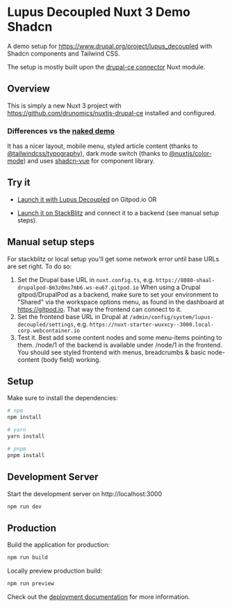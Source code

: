 # Lupus Decoupled Nuxt 3 Demo Shadcn

A demo setup for https://www.drupal.org/project/lupus_decoupled with Shadcn components and Tailwind CSS.

The setup is mostly built upon the [drupal-ce connector](https://github.com/drunomics/nuxtjs-drupal-ce) Nuxt module.

## Overview

This is simply a new Nuxt 3 project with https://github.com/drunomics/nuxtjs-drupal-ce installed and configured.

### Differences vs the [naked demo](https://github.com/drunomics/lupus-decoupled-nuxt3-demo)

It has a nicer layout, mobile menu, styled article content (thanks to [@tailwindcss/typography](https://github.com/tailwindlabs/tailwindcss-typography)), dark mode switch (thanks to [@nuxtjs/color-mode](https://github.com/nuxt-modules/color-mode)) and uses [shadcn-vue](https://github.com/unovue/shadcn-vue) for component library.

## Try it

* [Launch it with Lupus Decoupled](https://gitpod.io/new/#DP_PROJECT_NAME=lupus_decoupled,DP_ISSUE_BRANCH=1.x,DP_PROJECT_TYPE=project_module,DP_MODULE_VERSION=1.x,DP_CORE_VERSION=10.3,DP_PATCH_FILE=,FRONTEND_REPOSITORY=https%3A%2F%2Fgithub.com%2Fdrunomics%2Flupus-decoupled-nuxt3-demo-shadcn,CUSTOM_ELEMENTS_VERSION=3.*,DP_INSTALL_PROFILE=standard/https://github.com/drunomics/lupus-decoupled-project/tree/main) on Gitpod.io OR

* [Launch it on StackBlitz](https://stackblitz.com/fork/github/drunomics/lupus-decoupled-nuxt3-demo-shadcn/tree/main?file=nuxt.config.ts) and connect it to a backend (see manual setup steps).

## Manual setup steps

For stackblitz or local setup you'll get some network error until base URLs are set right. To do so:

1. Set the Drupal base URL in `nuxt.config.ts`, e.g. `https://8080-shaal-drupalpod-8m3z0ms7mb6.ws-eu67.gitpod.io`
   When using a Drupal gitpod/DrupalPod as a backend, make sure to set your environment to "Shared" via the workspace options menu, as found in the dashboard at https://gitpod.io. That way the frontend can connect to it.
2. Set the frontend base URL in Drupal at `/admin/config/system/lupus-decoupled/settings`, e.g. `https://nuxt-starter-wuxxcy--3000.local-corp.webcontainer.io`
3. Test it. Best add some content nodes and some menu-items pointing to them. /node/1 of the backend is available under /node/1 in the frontend. You should see styled frontend with menus, breadcrumbs & basic node-content (body field) working.


## Setup

Make sure to install the dependencies:

```bash
# npm
npm install

# yarn
yarn install

# pnpm
pnpm install
```

## Development Server

Start the development server on http://localhost:3000

```bash
npm run dev
```

## Production

Build the application for production:

```bash
npm run build
```

Locally preview production build:

```bash
npm run preview
```

Check out the [deployment documentation](https://nuxt.com/docs/getting-started/deployment) for more information.
